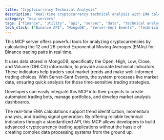 ```yaml
---
title: "Cryptocurrency Technical Analysis"
description: "Real-time cryptocurrency technical analysis with EMA calculations for Binance trading pairs using OHLCV data and Server-Sent Events."
category: "mcp-servers"
tags: ["finance", "utility", "api", "server", "data", "technical analysis", "cryptocurrency", "trading strategies"]
tech_stack: ["Binance API", "MongoDB", "Server-Sent Events", "Technical Analysis", "Cryptocurrency Trading", "OHLCV Data"]
---
```


This MCP server offers powerful tools for analyzing cryptocurrencies by calculating the 12 and 26-period Exponential Moving Averages (EMAs) for Binance trading pairs in real time.

It uses data stored in MongoDB, specifically the Open, High, Low, Close, and Volume (OHLCV) information, to provide accurate technical indicators. These indicators help traders spot market trends and make well-informed trading choices. With Server-Sent Events, the system processes live market data, ensuring quick analysis for those time-sensitive trading strategies.

Developers can easily integrate this MCP into their projects to create automated trading bots, manage portfolios, and develop market analysis dashboards.

The real-time EMA calculations support trend identification, momentum analysis, and trading signal generation. By offering reliable technical indicators through a standardized API, this MCP allows developers to build advanced cryptocurrency trading applications without the hassle of creating complex data processing systems from the ground up.
